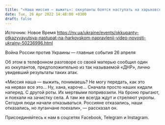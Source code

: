 ```yaml
---
title: "«Наша миссия — выжить»: оккупанты боятся наступать на харьковском направлении — аудиоперехват"
date: Tue, 26 Apr 2022 14:48:00 +0300
draft: false
---
```

Источник: Новое Время https://nv.ua/ukraine/events/okkupanty-otkazyvayutsya-nastupat-na-harkovskom-napravlenii-video-novosti-ukrainy-50236996.html


 Война России против Украины — главные события 26 апреля

Об этом в телефонном разговоре со своей матерью сообщил один из оккупантов, предположительно из так называемой «ДНР», лично увидевший результаты таких атак.

«Миссия наша — выжить, понимаешь? Не могу передать, как это на нервах все это… Ну, хана, кароче… Сначала просто наших кидали наперед. С другой роты. Их мертвыми попривозили. На броню прыгают, и поехали на зачистку села. А там же всегда ждут и стреляют укропы. Сегодня люди начали отказываться. Россияне отказались, наши отказались, но луганчане поехали», — рассказал он.

Присоединяйтесь к нам в соцсетях Facebook, Telegram и Instagram.
